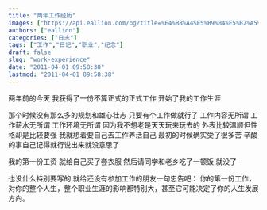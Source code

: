 ```yaml
---
title: "两年工作经历"
images: ["https://api.eallion.com/og?title=%E4%B8%A4%E5%B9%B4%E5%B7%A5%E4%BD%9C%E7%BB%8F%E5%8E%86"]
authors: ["eallion"]
categories: ["日志"]
tags: ["工作","日记","职业","纪念"]
draft: false
slug: "work-experience"
date: "2011-04-01 09:58:38"
lastmod: "2011-04-01 09:58:38"
---
```


两年前的今天
我获得了一份不算正式的正式工作
开始了我的工作生涯

那个时候没有那么多的规划和雄心壮志
只要有个工作做就行了
工作内容无所谓
工作薪水无所谓
工作环境无所谓
因为我不想老是天天玩来玩去的
外表比较温顺但性格却是比较要强
我就想着要自己去工作养活自己
最初的时候确实受了很多苦
辛酸的事自己记得就行说出来就没意思了

我的第一份工资
就给自己买了套衣服
然后请同学和老乡吃了一顿饭
就没了

也没什么特别要写的
就给还没有参加工作的朋友一句忠告吧：
你的第一份工作，对你的整个人生，整个职业生涯的影响都特别大，甚至它可能决定了你的人生发展方向。

